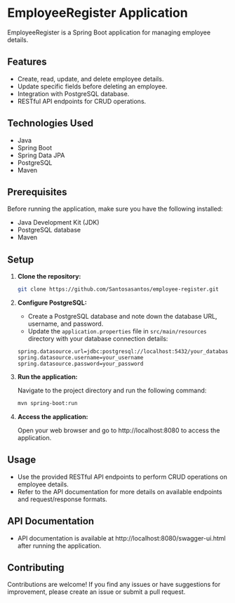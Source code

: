 # EmployeeRegister Application

EmployeeRegister is a Spring Boot application for managing employee details.

## Features

- Create, read, update, and delete employee details.
- Update specific fields before deleting an employee.
- Integration with PostgreSQL database.
- RESTful API endpoints for CRUD operations.

## Technologies Used

- Java
- Spring Boot
- Spring Data JPA
- PostgreSQL
- Maven

## Prerequisites

Before running the application, make sure you have the following installed:

- Java Development Kit (JDK)
- PostgreSQL database
- Maven

## Setup

1. **Clone the repository:**

    ```bash
    git clone https://github.com/Santosasantos/employee-register.git
    ```

2. **Configure PostgreSQL:**

    - Create a PostgreSQL database and note down the database URL, username, and password.
    - Update the `application.properties` file in `src/main/resources` directory with your database connection details:

    ```properties
    spring.datasource.url=jdbc:postgresql://localhost:5432/your_database
    spring.datasource.username=your_username
    spring.datasource.password=your_password
    ```

3. **Run the application:**

   Navigate to the project directory and run the following command:

    ```bash
    mvn spring-boot:run
    ```

4. **Access the application:**

   Open your web browser and go to http://localhost:8080 to access the application.

## Usage

- Use the provided RESTful API endpoints to perform CRUD operations on employee details.
- Refer to the API documentation for more details on available endpoints and request/response formats.

## API Documentation

- API documentation is available at http://localhost:8080/swagger-ui.html after running the application.

## Contributing

Contributions are welcome! If you find any issues or have suggestions for improvement, please create an issue or submit a pull request.


